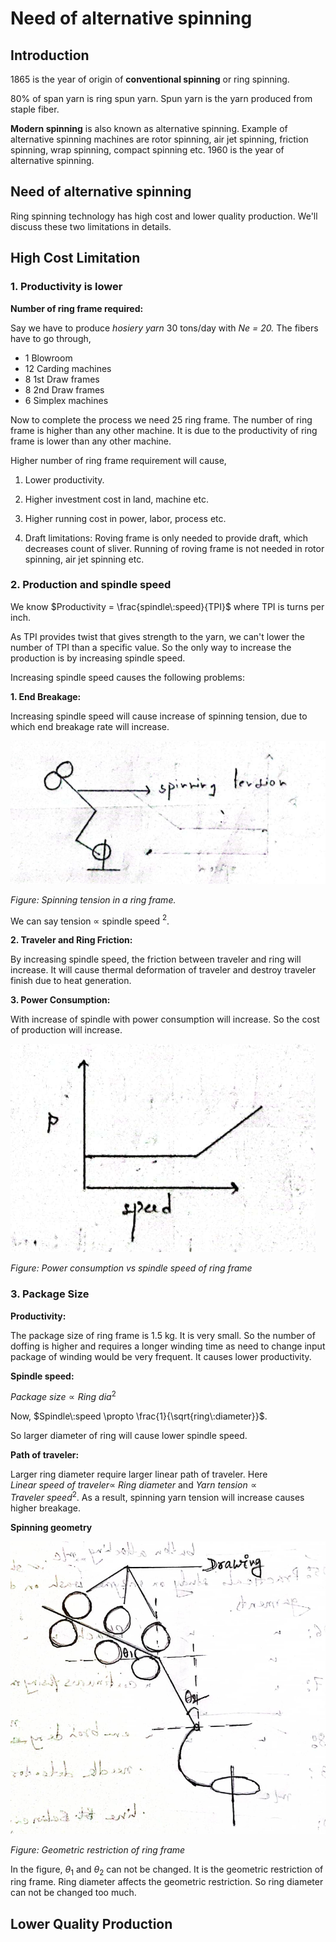 # Need of alternative spinning

## Introduction

1865 is the year of origin of **conventional spinning** or ring spinning.

80% of span yarn is ring spun yarn. Spun yarn is the yarn produced from staple fiber.

**Modern spinning** is also known as alternative spinning. Example of alternative spinning machines are rotor spinning, air jet spinning, friction spinning, wrap spinning, compact spinning etc. 1960 is the year of alternative spinning.

## Need of alternative spinning

Ring spinning technology has high cost and lower quality production. We'll discuss these two limitations in details.

## High Cost Limitation

### 1. Productivity is lower

**Number of ring frame required:**

Say we have to produce _hosiery yarn_ 30 tons/day with _Ne = 20._ The fibers have to go through,

- 1 Blowroom
- 12 Carding machines
- 8 1st Draw frames
- 8 2nd Draw frames
- 6 Simplex machines

Now to complete the process we need 25 ring frame. The number of ring frame is higher than any other machine. It is due to the productivity of ring frame is lower than any other machine.

Higher number of ring frame requirement will cause,

1. Lower productivity.

2. Higher investment cost in land, machine etc.

3. Higher running cost in power, labor, process etc.

4. Draft limitations: Roving frame is only needed to provide draft, which decreases count of sliver. Running of roving frame is not needed in rotor spinning, air jet spinning etc.

### 2. Production and spindle speed

We know $`Productivity = \frac{spindle\:speed}{TPI}`$ where TPI is turns per inch.

As TPI provides twist that gives strength to the yarn, we can't lower the number of TPI than a specific value. So the only way to increase the production is by increasing spindle speed.

Increasing spindle speed causes the following problems:

**1. End Breakage:**

Increasing spindle speed will cause increase of spinning tension, due to which end breakage rate will increase.

![](img/spinning-speed.png)

_Figure: Spinning tension in a ring frame._

We can say tension $\propto$ spindle speed $^{2}$.

**2. Traveler and Ring Friction:**

By increasing spindle speed, the friction between traveler and ring will increase. It will cause thermal deformation of traveler and destroy traveler finish due to heat generation.

**3. Power Consumption:**

With increase of spindle with power consumption will increase. So the cost of production will increase.

![](img/power-consumption-spinning.png)

_Figure: Power consumption vs spindle speed of ring frame_

### 3. Package Size

**Productivity:**

The package size of ring frame is 1.5 kg. It is very small. So the number of doffing is higher and requires a longer winding time as need to change input package of winding would be very frequent. It causes lower productivity.

**Spindle speed:**

$`Package\:size \propto Ring\:dia^{2}`$

Now, $`Spindle\:speed \propto \frac{1}{\sqrt{ring\:diameter}}`$.

So larger diameter of ring will cause lower spindle speed.

**Path of traveler:**

Larger ring diameter require larger linear path of traveler. Here $`Linear\: speed \: of \: traveler\propto \: Ring \: diameter`$ and $`Yarn\:tension \propto Traveler \: speed ^{2}`$. As a result, spinning yarn tension will increase causes higher breakage.

**Spinning geometry**

![](img/geometric-restriction.png)

_Figure: Geometric restriction of ring frame_

In the figure, $\theta_1$ and $\theta_2$ can not be changed. It is the geometric restriction of ring frame. Ring diameter affects the geometric restriction. So ring diameter can not be changed too much.

## Lower Quality Production
